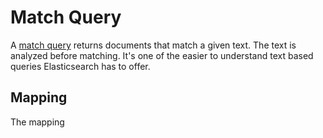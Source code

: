 # Match Query

A [match query](https://www.elastic.co/guide/en/elasticsearch/reference/current/query-dsl-match-query.html) returns documents that match a given text. The text is analyzed before matching. It's one of the easier to understand text based queries Elasticsearch has to offer.

## Mapping

The mapping 
